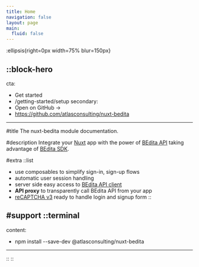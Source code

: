 ```yaml
---
title: Home
navigation: false
layout: page
main:
  fluid: false
---
```


:ellipsis{right=0px width=75% blur=150px}

::block-hero
---
cta:
  - Get started
  - /getting-started/setup
secondary:
  - Open on GitHub →
  - https://github.com/atlasconsulting/nuxt-bedita
---

#title
The nuxt-bedita module documentation.

#description
Integrate your [Nuxt](https://nuxt.com) app with the power of [BEdita API](https://github.com/bedita/bedita) taking advantage of [BEdita SDK](https://github.com/atlasconsulting/bedita-sdk-js).

#extra
  ::list
  - use composables to simplify sign-in, sign-up flows
  - automatic user session handling
  - server side easy access to [BEdita API client](https://github.com/atlasconsulting/bedita-sdk-js)
  - **API proxy** to transparently call BEdita API from your app
  - [reCAPTCHA v3](https://developers.google.com/recaptcha/docs/v3) ready to handle login and signup form
  ::

#support
  ::terminal
  ---
  content:
  - npm install --save-dev @atlasconsulting/nuxt-bedita
  ---
  ::
::
